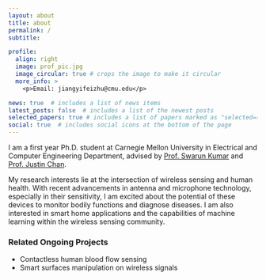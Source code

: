 ```yaml
---
layout: about
title: about
permalink: /
subtitle: 

profile:
  align: right
  image: prof_pic.jpg
  image_circular: true # crops the image to make it circular
  more_info: >
    <p>Email: jiangyifeizhu@cmu.edu</p>

news: true  # includes a list of news items
latest_posts: false  # includes a list of the newest posts
selected_papers: true # includes a list of papers marked as "selected={true}"
social: true  # includes social icons at the bottom of the page
---
```


I am a first year Ph.D. student at Carnegie Mellon University in Electrical and Computer Engineering Department, advised by <a href="https://swarunkumar.com/">Prof. Swarun Kumar</a> and <a href="https://www.cs.cmu.edu/~justinc3/">Prof. Justin Chan</a>. 

My research interests lie at the intersection of wireless sensing and human health. With recent advancements in antenna and microphone technology, especially in their sensitivity, I am excited about the potential of these devices to monitor bodily functions and diagnose diseases. I am also interested in smart home applications and the capabilities of machine learning within the wireless sensing community.

### Related Ongoing Projects
- Contactless human blood flow sensing
- Smart surfaces manipulation on wireless signals
